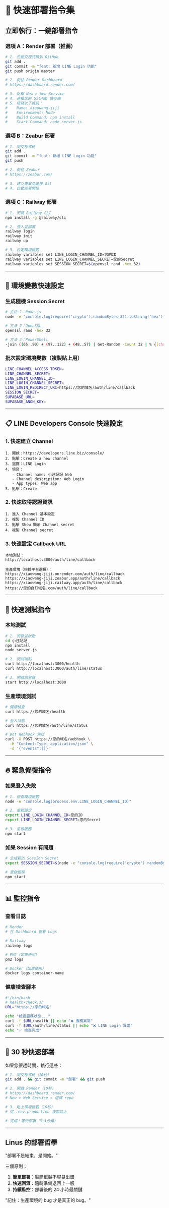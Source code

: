 # 🚀 快速部署指令集

## 立即執行：一鍵部署指令

### 選項 A：Render 部署（推薦）
```bash
# 1. 先提交程式碼到 GitHub
git add .
git commit -m "feat: 新增 LINE Login 功能"
git push origin master

# 2. 前往 Render Dashboard
# https://dashboard.render.com/

# 3. 點擊 New > Web Service
# 4. 連接您的 GitHub 儲存庫
# 5. 填寫以下資訊：
#    Name: xiaowang-jiji
#    Environment: Node
#    Build Command: npm install
#    Start Command: node server.js
```

### 選項 B：Zeabur 部署
```bash
# 1. 提交程式碼
git add .
git commit -m "feat: 新增 LINE Login 功能"
git push

# 2. 前往 Zeabur
# https://zeabur.com/

# 3. 建立專案並連接 Git
# 4. 自動部署開始
```

### 選項 C：Railway 部署
```bash
# 1. 安裝 Railway CLI
npm install -g @railway/cli

# 2. 登入並部署
railway login
railway init
railway up

# 3. 設定環境變數
railway variables set LINE_LOGIN_CHANNEL_ID=您的ID
railway variables set LINE_LOGIN_CHANNEL_SECRET=您的Secret
railway variables set SESSION_SECRET=$(openssl rand -hex 32)
```

---

## 🔧 環境變數快速設定

### 生成隨機 Session Secret
```bash
# 方法 1：Node.js
node -e "console.log(require('crypto').randomBytes(32).toString('hex'))"

# 方法 2：OpenSSL
openssl rand -hex 32

# 方法 3：PowerShell
-join ((65..90) + (97..122) + (48..57) | Get-Random -Count 32 | % {[char]$_})
```

### 批次設定環境變數（複製貼上用）
```bash
LINE_CHANNEL_ACCESS_TOKEN=
LINE_CHANNEL_SECRET=
LINE_LOGIN_CHANNEL_ID=
LINE_LOGIN_CHANNEL_SECRET=
LINE_LOGIN_REDIRECT_URI=https://您的域名/auth/line/callback
SESSION_SECRET=
SUPABASE_URL=
SUPABASE_ANON_KEY=
```

---

## 📋 LINE Developers Console 快速設定

### 1. 快速建立 Channel
```
1. 開啟：https://developers.line.biz/console/
2. 點擊：Create a new channel
3. 選擇：LINE Login
4. 填寫：
   - Channel name: 小汪記記 Web
   - Channel description: Web Login
   - App types: Web app
5. 點擊：Create
```

### 2. 快速取得認證資訊
```
1. 進入 Channel 基本設定
2. 複製 Channel ID
3. 點擊 Show 顯示 Channel secret
4. 複製 Channel secret
```

### 3. 快速設定 Callback URL
```
本地測試：
http://localhost:3000/auth/line/callback

生產環境（根據平台選擇）：
https://xiaowang-jiji.onrender.com/auth/line/callback
https://xiaowang-jiji.zeabur.app/auth/line/callback
https://xiaowang-jiji.railway.app/auth/line/callback
https://您的自訂域名.com/auth/line/callback
```

---

## 🧪 快速測試指令

### 本地測試
```bash
# 1. 安裝並啟動
cd 小汪記記
npm install
node server.js

# 2. 測試端點
curl http://localhost:3000/health
curl http://localhost:3000/auth/line/status

# 3. 開啟瀏覽器
start http://localhost:3000
```

### 生產環境測試
```bash
# 健康檢查
curl https://您的域名/health

# 登入狀態
curl https://您的域名/auth/line/status

# Bot Webhook 測試
curl -X POST https://您的域名/webhook \
  -H "Content-Type: application/json" \
  -d '{"events":[]}'
```

---

## 🔥 緊急修復指令

### 如果登入失敗
```bash
# 1. 檢查環境變數
node -e "console.log(process.env.LINE_LOGIN_CHANNEL_ID)"

# 2. 重新設定
export LINE_LOGIN_CHANNEL_ID=您的ID
export LINE_LOGIN_CHANNEL_SECRET=您的Secret

# 3. 重啟服務
npm start
```

### 如果 Session 有問題
```bash
# 生成新的 Session Secret
export SESSION_SECRET=$(node -e "console.log(require('crypto').randomBytes(32).toString('hex'))")

# 重啟服務
npm start
```

---

## 📊 監控指令

### 查看日誌
```bash
# Render
# 在 Dashboard 查看 Logs

# Railway
railway logs

# PM2（如果使用）
pm2 logs

# Docker（如果使用）
docker logs container-name
```

### 健康檢查腳本
```bash
#!/bin/bash
# health-check.sh
URL="https://您的域名"

echo "檢查服務狀態..."
curl -f $URL/health || echo "❌ 服務異常"
curl -f $URL/auth/line/status || echo "❌ LINE Login 異常"
echo "✅ 檢查完成"
```

---

## 🎯 30 秒快速部署

如果您很趕時間，執行這些：

```bash
# 1. 提交程式碼（10秒）
git add . && git commit -m "部署" && git push

# 2. 開啟 Render（10秒）
# https://dashboard.render.com/
# New > Web Service > 選擇 repo

# 3. 貼上環境變數（10秒）
# 從 .env.production 複製貼上

# 完成！等待部署（3-5分鐘）
```

---

## Linus 的部署哲學

"部署不是結束，是開始。"

三個原則：
1. **簡單部署**：越簡單越不容易出錯
2. **快速回滾**：隨時準備退回上一版
3. **持續監控**：部署後的 24 小時最關鍵

"記住：生產環境的 bug 才是真正的 bug。"